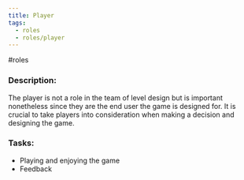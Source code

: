 ```yaml
---
title: Player
tags:
  - roles
  - roles/player
---
```

#roles 


### Description: 
The player is not a role in the team of level design but is important nonetheless since they are the end user the game is designed for. It is crucial to take players into consideration when making a decision and designing the game.

### Tasks: 
- Playing and enjoying the game
- Feedback 

